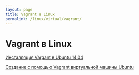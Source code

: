 ```yaml
---
layout: page
title: Vagrant в Linux
permalink: /linux/virtual/vagrant/
---
```


# Vagrant в Linux

[Инсталляция Vargant в Ubuntu 14.04](/linux/virtual/vagrant/installation/ubuntu-14-04/)  



[Создание с помощью Vagrant виртуальной машины Ubuntu](/linux/virtual/vagrant/create-ubuntu-vm-by-vagrant/)  

